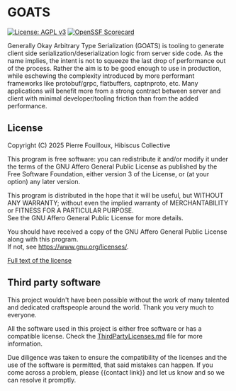 # GOATS

[![License: AGPL v3](https://img.shields.io/badge/License-AGPL_v3-blue.svg)](https://www.gnu.org/licenses/agpl-3.0)
[![OpenSSF Scorecard](https://api.scorecard.dev/projects/github.com/HibiscusCollective/goats/badge)](https://scorecard.dev/viewer/?uri=github.com/HibiscusCollective/goats)

Generally Okay Arbitrary Type Serialization (GOATS) is tooling to generate client side serialization/deserialization logic from server side code.
As the name implies, the intent is not to squeeze the last drop of performance out of the process.
Rather the aim is to be good enough to use in production, while eschewing the complexity introduced by more performant frameworks like protobuf/grpc, flatbuffers, captnproto, etc.
Many applications will benefit more from a strong contract between server and client with minimal developer/tooling friction than from the added performance.

## License

Copyright (C) 2025 Pierre Fouilloux, Hibiscus Collective

This program is free software: you can redistribute it and/or modify it under the terms of the GNU Affero General Public License as published by the Free Software Foundation, either version 3 of the License, or (at your option) any later version.

This program is distributed in the hope that it will be useful, but WITHOUT ANY WARRANTY;
without even the implied warranty of MERCHANTABILITY or FITNESS FOR A PARTICULAR PURPOSE.  
See the GNU Affero General Public License for more details.

You should have received a copy of the GNU Affero General Public License along with this program.  
If not, see <https://www.gnu.org/licenses/>.

[Full text of the license](LICENSE)

## Third party software

This project wouldn't have been possible without the work of many talented and dedicated craftspeople around the world.
Thank you very much to everyone.

All the software used in this project is either free software or has a compatible license.
Check the [ThirdPartyLicenses.md](ThirdPartyLicenses.md) file for more information.

Due diligence was taken to ensure the compatibility of the licenses and the use of the software is permitted, that said mistakes can happen.
If you come across a problem, please {{contact link}} and let us know and so we can resolve it promptly.
